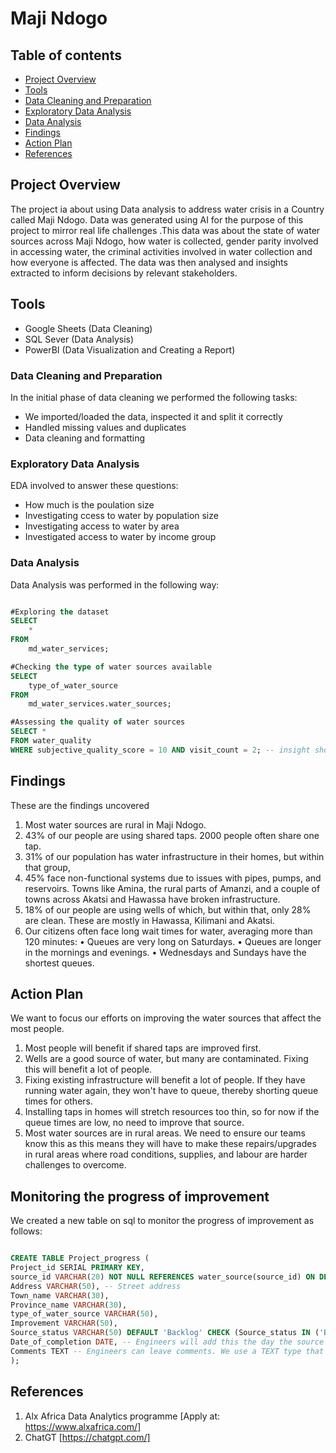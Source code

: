 # Maji Ndogo

## Table of contents

- [Project Overview](#project-overview)
- [Tools](#tools)
- [Data Cleaning and Preparation](#data-cleaning-and-preparation)
- [Exploratory Data Analysis](#exploratory-data-analysis)
- [Data Analysis](#data-analysis)
- [Findings](#findings)
- [Action Plan](#action-plan)
- [References](#references)
## Project Overview
The project ia about using Data analysis to address water crisis in a Country called Maji Ndogo. Data was generated using AI for the purpose of this project to mirror real life
challenges .This data was about the state of water sources across Maji Ndogo, how water is collected, gender parity involved in accessing water, the criminal activities involved in 
water collection and how everyone is affected. The data was then analysed and insights extracted to inform decisions by relevant stakeholders.

## Tools

- Google Sheets (Data Cleaning)
- SQL Sever (Data Analysis)
- PowerBI (Data Visualization and Creating a Report)

### Data Cleaning and Preparation

In the initial phase of data cleaning we performed the following tasks:
- We imported/loaded the data, inspected it and split it correctly
- Handled missing values and duplicates
- Data cleaning and formatting

### Exploratory Data Analysis

EDA involved to answer these questions:

- How much is the poulation size
- Investigating ccess to water by population size
- Investigating access to water by area
- Investigated access to water by income group

### Data Analysis
Data Analysis was performed in the following way:

```sql

#Exploring the dataset
SELECT 
	*
FROM 
	md_water_services;

#Checking the type of water sources available
SELECT 
	type_of_water_source
FROM 
	md_water_services.water_sources;

#Assessing the quality of water sources
SELECT *
FROM water_quality
WHERE subjective_quality_score = 10 AND visit_count = 2; -- insight showsdata has errorneous entries as top quality sources should not be visited more than ones but data tells a different story and thus needs cleaning

```
## Findings 

These are the findings uncovered

1. Most water sources are rural in Maji Ndogo.
2. 43% of our people are using shared taps. 2000 people often share one tap.
3. 31% of our population has water infrastructure in their homes, but within that group,
4. 45% face non-functional systems due to issues with pipes, pumps, and reservoirs. Towns like Amina, the rural parts of Amanzi, and a couple
of towns across Akatsi and Hawassa have broken infrastructure.
5. 18% of our people are using wells of which, but within that, only 28% are clean. These are mostly in Hawassa, Kilimani and Akatsi.
6. Our citizens often face long wait times for water, averaging more than 120 minutes:
• Queues are very long on Saturdays.
• Queues are longer in the mornings and evenings.
• Wednesdays and Sundays have the shortest queues.

## Action Plan

We want to focus our efforts on improving the water sources that affect the most people.
1. Most people will benefit if shared taps are improved first.
2. Wells are a good source of water, but many are contaminated. Fixing this will benefit a lot of people.
3. Fixing existing infrastructure will benefit a lot of people. If they have running water again, they won't have to queue, thereby shorting queue times
for others. 
4. Installing taps in homes will stretch  resources too thin, so for now if the queue times are low, no need to improve that source.
5. Most water sources are in rural areas. We need to ensure our teams know this as this means they will have to make these repairs/upgrades in
rural areas where road conditions, supplies, and labour are harder challenges to overcome.

## Monitoring the progress of improvement

We created a new table on sql to monitor the progress of improvement as follows:

```sql

CREATE TABLE Project_progress (
Project_id SERIAL PRIMARY KEY,
source_id VARCHAR(20) NOT NULL REFERENCES water_source(source_id) ON DELETE CASCADE ON UPDATE CASCADE,
Address VARCHAR(50), -- Street address
Town_name VARCHAR(30),
Province_name VARCHAR(30),
type_of_water_source VARCHAR(50),
Improvement VARCHAR(50), 
Source_status VARCHAR(50) DEFAULT 'Backlog' CHECK (Source_status IN ('Backlog', 'In progress', 'Complete')),
Date_of_completion DATE, -- Engineers will add this the day the source has been upgraded.
Comments TEXT -- Engineers can leave comments. We use a TEXT type that has no limit on char length
);

```
## References

 1. Alx Africa Data Analytics programme [Apply at: https://www.alxafrica.com/]
 2. ChatGT [https://chatgpt.com/]
